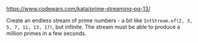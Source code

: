 https://www.codewars.com/kata/prime-streaming-pg-13/

Create an endless stream of prime numbers - a bit like `IntStream.of(2, 3, 5, 7, 11, 13, 17)`, but infinite. The stream must be able to produce a million primes in a few seconds.